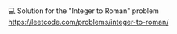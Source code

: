 💻 Solution for the "Integer to Roman" problem </br>
https://leetcode.com/problems/integer-to-roman/
